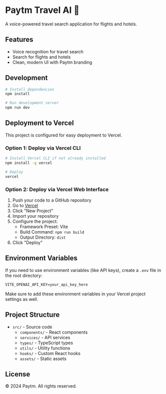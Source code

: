 # Paytm Travel AI 🤖

A voice-powered travel search application for flights and hotels.

## Features

- Voice recognition for travel search
- Search for flights and hotels
- Clean, modern UI with Paytm branding

## Development

```bash
# Install dependencies
npm install

# Run development server
npm run dev
```

## Deployment to Vercel

This project is configured for easy deployment to Vercel.

### Option 1: Deploy via Vercel CLI

```bash
# Install Vercel CLI if not already installed
npm install -g vercel

# Deploy
vercel
```

### Option 2: Deploy via Vercel Web Interface

1. Push your code to a GitHub repository
2. Go to [Vercel](https://vercel.com)
3. Click "New Project"
4. Import your repository
5. Configure the project:
   - Framework Preset: Vite
   - Build Command: `npm run build`
   - Output Directory: `dist`
6. Click "Deploy"

## Environment Variables

If you need to use environment variables (like API keys), create a `.env` file in the root directory:

```
VITE_OPENAI_API_KEY=your_api_key_here
```

Make sure to add these environment variables in your Vercel project settings as well.

## Project Structure

- `src/` - Source code
  - `components/` - React components
  - `services/` - API services
  - `types/` - TypeScript types
  - `utils/` - Utility functions
  - `hooks/` - Custom React hooks
  - `assets/` - Static assets

## License

© 2024 Paytm. All rights reserved.
